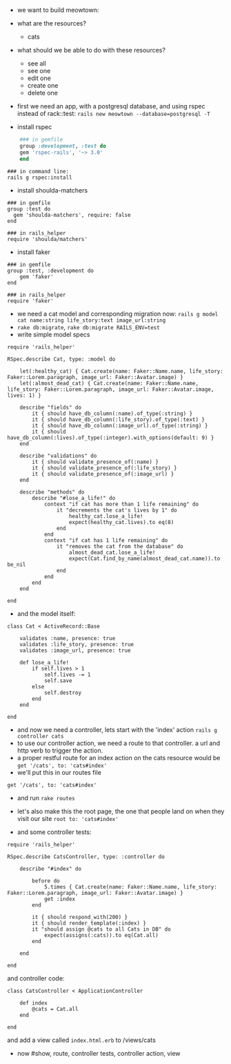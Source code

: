 - we want to build meowtown: 
- what are the resources?
	- cats
- what should we be able to do with these resources?
	- see all
	- see one
	- edit one
	- create one
	- delete one

- first we need an app, with a postgresql database, and using rspec instead of rack::test:
```rails new meowtown --database=postgresql -T```
- install rspec
```ruby
	### in gemfile
	group :development, :test do
  	gem 'rspec-rails', '~> 3.0'
	end
```
```
### in command line:
rails g rspec:install
```
- install shoulda-matchers
```
### in gemfile
group :test do
  gem 'shoulda-matchers', require: false
end
```
```
### in rails_helper
require 'shoulda/matchers'
```
- install faker
```
### in gemfile
group :test, :development do
	gem 'faker'
end
```
```
### in rails_helper
require 'faker'
```

- we need a cat model and corresponding migration now:
```rails g model cat name:string life_story:text image_url:string```
- ```rake db:migrate```, ```rake db:migrate RAILS_ENV=test```
- write simple model specs
```
require 'rails_helper'

RSpec.describe Cat, type: :model do

	let(:healthy_cat) { Cat.create(name: Faker::Name.name, life_story: Faker::Lorem.paragraph, image_url: Faker::Avatar.image) }
	let(:almost_dead_cat) { Cat.create(name: Faker::Name.name, life_story: Faker::Lorem.paragraph, image_url: Faker::Avatar.image, lives: 1) }

	describe "fields" do
		it { should have_db_column(:name).of_type(:string) }
		it { should have_db_column(:life_story).of_type(:text) }
		it { should have_db_column(:image_url).of_type(:string) }
		it { should have_db_column(:lives).of_type(:integer).with_options(default: 9) }
	end

	describe "validations" do
		it { should validate_presence_of(:name) }
		it { should validate_presence_of(:life_story) }
		it { should validate_presence_of(:image_url) }
	end

	describe "methods" do
		describe "#lose_a_life!" do
			context "if cat has more than 1 life remaining" do
				it "decrements the cat's lives by 1" do
					healthy_cat.lose_a_life!
					expect(healthy_cat.lives).to eq(8)
				end
			end
			context "if cat has 1 life remaining" do
				it "removes the cat from the database" do
					almost_dead_cat.lose_a_life!
					expect(Cat.find_by_name(almost_dead_cat.name)).to be_nil
				end
			end
		end
	end

end
```
- and the model itself:
```
class Cat < ActiveRecord::Base

	validates :name, presence: true
	validates :life_story, presence: true
	validates :image_url, presence: true

	def lose_a_life!
		if self.lives > 1
			self.lives -= 1
			self.save
		else 
			self.destroy
		end
	end

end
```
- and now we need a controller, lets start with the 'index' action
```rails g controller cats```
- to use our controller action, we need a route to that controller. a url and http verb to trigger the action.
- a proper restful route for an index action on the cats resource would be ```get '/cats', to: 'cats#index'```
- we'll put this in our routes file
```
get '/cats', to: 'cats#index'
```
- and run ```rake routes```
- let's also make this the root page, the one that people land on when they visit our site
```root to: 'cats#index'```

- and some controller tests:
```
require 'rails_helper'

RSpec.describe CatsController, type: :controller do

	describe "#index" do
		
		before do 
			5.times { Cat.create(name: Faker::Name.name, life_story: Faker::Lorem.paragraph, image_url: Faker::Avatar.image) }
			get :index
		end

		it { should respond_with(200) }
		it { should render_template(:index) }
		it "should assign @cats to all Cats in DB" do
			expect(assigns(:cats)).to eq(Cat.all)
		end

	end

end
```
and controller code:
```
class CatsController < ApplicationController

	def index
		@cats = Cat.all
	end

end
```
and add a view called ```index.html.erb``` to /views/cats

- now #show, route, controller tests, controller action, view





